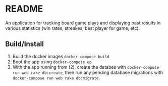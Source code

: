 # README

An application for tracking board game plays and displaying past results in various statistics (win rates, streakes, best player for game, etc).

## Build/Install

1. Build the docker images `docker-compose build`
1. Boot the app using `docker-compose up`
1. With the app running from (2), create the databes with `docker-compose run web rake db:create`, then run any pending database migrations with `docker-compose run web rake db:migrate`.